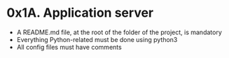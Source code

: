 # 0x1A. Application server

- A README.md file, at the root of the folder of the project, is mandatory
- Everything Python-related must be done using python3
- All config files must have comments
